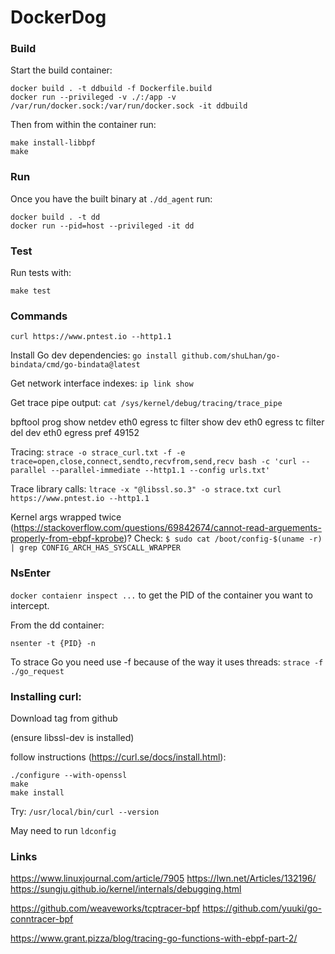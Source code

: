 # DockerDog

### Build
Start the build container:
```
docker build . -t ddbuild -f Dockerfile.build
docker run --privileged -v ./:/app -v /var/run/docker.sock:/var/run/docker.sock -it ddbuild
```

Then from within the container run:
```
make install-libbpf
make
```

### Run
Once you have the built binary at `./dd_agent` run:

```
docker build . -t dd
docker run --pid=host --privileged -it dd
```

### Test
Run tests with:
```
make test
```

### Commands

`curl https://www.pntest.io --http1.1`

Install Go dev dependencies:
`go install github.com/shuLhan/go-bindata/cmd/go-bindata@latest`

Get network interface indexes:
`ip link show`

Get trace pipe output:
`cat /sys/kernel/debug/tracing/trace_pipe`

bpftool prog show netdev eth0 egress
tc filter show dev eth0 egress
tc filter del dev eth0 egress pref 49152

Tracing:
`strace -o strace_curl.txt -f -e trace=open,close,connect,sendto,recvfrom,send,recv bash -c 'curl --parallel --parallel-immediate --http1.1 --config urls.txt'`

Trace library calls:
`ltrace -x "@libssl.so.3" -o strace.txt curl https://www.pntest.io --http1.1`

Kernel args wrapped twice (https://stackoverflow.com/questions/69842674/cannot-read-arguements-properly-from-ebpf-kprobe)? Check:
`$ sudo cat /boot/config-$(uname -r) | grep CONFIG_ARCH_HAS_SYSCALL_WRAPPER`

### NsEnter
`docker contaienr inspect ...` to get the PID of the container you want to intercept.

From the dd container:
```
nsenter -t {PID} -n
```

To strace Go you need use -f because of the way it uses threads:
`strace -f ./go_request`

### Installing curl:

Download tag from github

(ensure libssl-dev is installed)

follow instructions (https://curl.se/docs/install.html):
```
./configure --with-openssl
make
make install
```

Try: `/usr/local/bin/curl --version`

May need to run `ldconfig`

### Links
https://www.linuxjournal.com/article/7905
https://lwn.net/Articles/132196/
https://sungju.github.io/kernel/internals/debugging.html

https://github.com/weaveworks/tcptracer-bpf
https://github.com/yuuki/go-conntracer-bpf

https://www.grant.pizza/blog/tracing-go-functions-with-ebpf-part-2/
